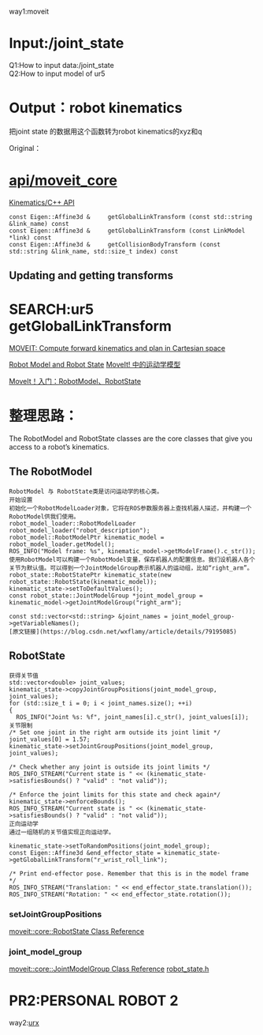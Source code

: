 way1:moveit
# Input:/joint_state
Q1:How to input data:/joint_state  
Q2:How to input model of ur5
# Output：robot kinematics
把joint state 的数据用这个函数转为robot kinematics的xyz和q

Original：
# [api/moveit_core](http://docs.ros.org/jade/api/moveit_core/html/classmoveit_1_1core_1_1RobotState.html)
[Kinematics/C++ API](http://docs.ros.org/indigo/api/pr2_moveit_tutorials/html/kinematics/src/doc/kinematics_tutorial.html)
```
const Eigen::Affine3d & 	getGlobalLinkTransform (const std::string &link_name) const
const Eigen::Affine3d & 	getGlobalLinkTransform (const LinkModel *link) const
const Eigen::Affine3d & 	getCollisionBodyTransform (const std::string &link_name, std::size_t index) const
```
## Updating and getting transforms
# SEARCH:ur5 getGlobalLinkTransform
[MOVEIT: Compute forward kinematics and plan in Cartesian space](https://answers.ros.org/question/274093/moveit-compute-forward-kinematics-and-plan-in-cartesian-space/)

[Robot Model and Robot State](http://docs.ros.org/kinetic/api/moveit_tutorials/html/doc/robot_model_and_robot_state/robot_model_and_robot_state_tutorial.html)
[MoveIt! 中的运动学模型](https://blog.csdn.net/wxflamy/article/details/79195085)

[MoveIt！入门：RobotModel、RobotState](https://blog.csdn.net/qq_26565435/article/details/90449047)

# 整理思路：

The RobotModel and RobotState classes are the core classes that give you access to a robot’s kinematics.

## The RobotModel
```
RobotModel 与 RobotState类是访问运动学的核心类。
开始设置
初始化一个RobotModelLoader对象，它将在ROS参数服务器上查找机器人描述，并构建一个RobotModel供我们使用。
robot_model_loader::RobotModelLoader robot_model_loader("robot_description");
robot_model::RobotModelPtr kinematic_model = robot_model_loader.getModel();
ROS_INFO("Model frame: %s", kinematic_model->getModelFrame().c_str());
使用RobotModel可以构建一个RobotModel变量，保存机器人的配置信息。我们设机器人各个关节为默认值。可以得到一个JointModelGroup表示机器人的运动组，比如“right_arm”。
robot_state::RobotStatePtr kinematic_state(new robot_state::RobotState(kinematic_model));
kinematic_state->setToDefaultValues();
const robot_state::JointModelGroup *joint_model_group = kinematic_model->getJointModelGroup("right_arm");

const std::vector<std::string> &joint_names = joint_model_group->getVariableNames();
[原文链接](https://blog.csdn.net/wxflamy/article/details/79195085)
```

## RobotState

```
获得关节值
std::vector<double> joint_values;
kinematic_state->copyJointGroupPositions(joint_model_group, joint_values);
for (std::size_t i = 0; i < joint_names.size(); ++i)
{
  ROS_INFO("Joint %s: %f", joint_names[i].c_str(), joint_values[i]);
关节限制
/* Set one joint in the right arm outside its joint limit */
joint_values[0] = 1.57;
kinematic_state->setJointGroupPositions(joint_model_group, joint_values);

/* Check whether any joint is outside its joint limits */
ROS_INFO_STREAM("Current state is " << (kinematic_state->satisfiesBounds() ? "valid" : "not valid"));

/* Enforce the joint limits for this state and check again*/
kinematic_state->enforceBounds();
ROS_INFO_STREAM("Current state is " << (kinematic_state->satisfiesBounds() ? "valid" : "not valid"));
正向运动学
通过一组随机的关节值实现正向运动学。

kinematic_state->setToRandomPositions(joint_model_group);
const Eigen::Affine3d &end_effector_state = kinematic_state->getGlobalLinkTransform("r_wrist_roll_link");

/* Print end-effector pose. Remember that this is in the model frame */
ROS_INFO_STREAM("Translation: " << end_effector_state.translation());
ROS_INFO_STREAM("Rotation: " << end_effector_state.rotation());
```
### setJointGroupPositions
[moveit::core::RobotState Class Reference](http://docs.ros.org/kinetic/api/moveit_core/html/classmoveit_1_1core_1_1RobotState.html#aba31c6f758e3dabd32c1acbd069e189e)
### joint_model_group
[moveit::core::JointModelGroup Class Reference](http://docs.ros.org/indigo/api/moveit_core/html/classmoveit_1_1core_1_1JointModelGroup.html)
[robot_state.h](http://docs.ros.org/jade/api/moveit_core/html/robot__state_8h_source.html)



# PR2:PERSONAL ROBOT 2


way2:[urx](https://zhuanlan.zhihu.com/p/41944197)
